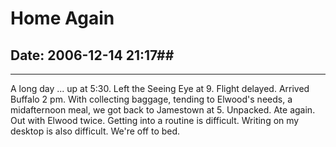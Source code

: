 # Home Again #

## Date: 2006-12-14 21:17##
--- 
A long day ... up at 5:30. Left the Seeing Eye at 
9. Flight delayed. Arrived Buffalo 2 pm. With collecting baggage, tending to Elwood's needs, a midafternoon 
meal, we got back to Jamestown at 5. Unpacked. Ate again. Out with Elwood twice. Getting into a routine is 
difficult. Writing on my desktop is also difficult. We're off to bed.
